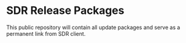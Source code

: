 # SDR Release Packages

This public repository will contain all update packages and serve as a permanent link from SDR client.
